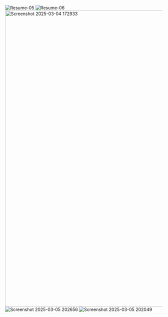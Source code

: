 ![Resume-05](https://github.com/user-attachments/assets/7943e135-7057-4c7e-9e83-378064b9b6b3)
![Resume-06](https://github.com/user-attachments/assets/0cc3dba0-35d9-42bf-97ba-220e6df8e1ab)
<img width="944" alt="Screenshot 2025-03-04 172933" src="https://github.com/user-attachments/assets/f0020c46-27d1-4577-acdc-ad3120a301bc" />
![Screenshot 2025-03-05 202656](https://github.com/user-attachments/assets/f1c0dd03-e79f-408e-8b3f-356ebd4c4f16)
![Screenshot 2025-03-05 202049](https://github.com/user-attachments/assets/a80ea176-78a9-46d3-bd9f-4f4e1490fd56)




















